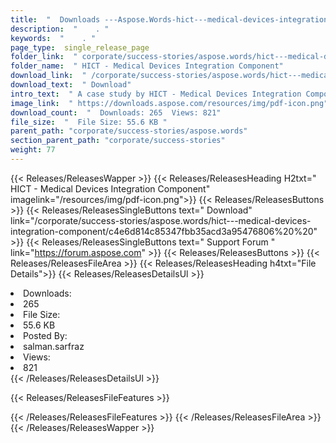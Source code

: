 ```yaml
---
title:  "  Downloads ---Aspose.Words-hict---medical-devices-integration-component . " 
description:  "    . " 
keywords:  "    . " 
page_type:  single_release_page
folder_link:  " corporate/success-stories/aspose.words/hict---medical-devices-integration-component/"
folder_name:  " HICT - Medical Devices Integration Component"
download_link:  " /corporate/success-stories/aspose.words/hict---medical-devices-integration-component/c4e6d814c85347fbb35acd3a95476806"
download_text:  " Download"
intro_text:  " A case study by HICT - Medical Devices Integration Component to explain the adva..."
image_link:  " https://downloads.aspose.com/resources/img/pdf-icon.png"
download_count:  "  Downloads: 265  Views: 821"
file_size:  "  File Size: 55.6 KB "
parent_path: "corporate/success-stories/aspose.words"
section_parent_path: "corporate/success-stories"
weight: 77 
---
```


{{< Releases/ReleasesWapper >}}
  {{< Releases/ReleasesHeading H2txt=" HICT - Medical Devices Integration Component" imagelink="/resources/img/pdf-icon.png">}}
  {{< Releases/ReleasesButtons >}}
    {{< Releases/ReleasesSingleButtons text=" Download" link="/corporate/success-stories/aspose.words/hict---medical-devices-integration-component/c4e6d814c85347fbb35acd3a95476806%20%20" >}}
    {{< Releases/ReleasesSingleButtons text=" Support Forum " link="https://forum.aspose.com" >}}
  {{< Releases/ReleasesButtons >}}
  {{< Releases/ReleasesFileArea >}}
    {{< Releases/ReleasesHeading h4txt="File Details">}}
    {{< Releases/ReleasesDetailsUl >}}
             <li>Downloads:</li><li>265</li><li>File Size:</li><li>55.6 KB</li><li>Posted By:</li><li>salman.sarfraz</li><li>Views:</li><li>821</li>
    {{< /Releases/ReleasesDetailsUl >}}

  {{< Releases/ReleasesFileFeatures >}}
      
  {{< /Releases/ReleasesFileFeatures >}}
 {{< /Releases/ReleasesFileArea >}}
{{< /Releases/ReleasesWapper >}}


